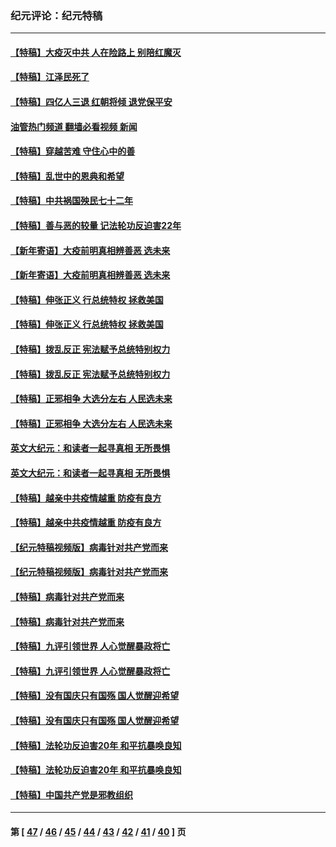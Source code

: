 ### 纪元评论：纪元特稿
---
#### [【特稿】大疫灭中共 人在险路上 别陪红魔灭](../../pages/nsc424/n13890697.md?12270330) 
#### [【特稿】江泽民死了](../../pages/nsc424/n13876300.md?12270330) 
#### [【特稿】四亿人三退 红朝将倾 退党保平安](../../pages/nsc424/n13794378.md?12270330) 
#### [油管热门频道 翻墙必看视频 新闻](ok?12270330)
#### [【特稿】穿越苦难 守住心中的善](../../pages/nsc424/n13784979.md?12270330) 
#### [【特稿】乱世中的恩典和希望](../../pages/nsc424/n13734687.md?12270330) 
#### [【特稿】中共祸国殃民七十二年](../../pages/nsc424/n13272607.md?12270330) 
#### [【特稿】善与恶的较量 记法轮功反迫害22年](../../pages/nsc424/n13086597.md?12270330) 
#### [【新年寄语】大疫前明真相辨善恶 选未来](../../pages/nsc424/n12660855.md?12270330) 
#### [【新年寄语】大疫前明真相辨善恶 选未来](../../pages/nsc424/n12660855.md?12270330) 
#### [【特稿】伸张正义 行总统特权 拯救美国](../../pages/nsc424/n12616806.md?12270330) 
#### [【特稿】伸张正义 行总统特权 拯救美国](../../pages/nsc424/n12616806.md?12270330) 
#### [【特稿】拨乱反正 宪法赋予总统特别权力](../../pages/nsc424/n12598306.md?12270330) 
#### [【特稿】拨乱反正 宪法赋予总统特别权力](../../pages/nsc424/n12598306.md?12270330) 
#### [【特稿】正邪相争 大选分左右 人民选未来](../../pages/nsc424/n12545208.md?12270330) 
#### [【特稿】正邪相争 大选分左右 人民选未来](../../pages/nsc424/n12545208.md?12270330) 
#### [英文大纪元：和读者一起寻真相 无所畏惧](../../pages/nsc424/n12542027.md?12270330) 
#### [英文大纪元：和读者一起寻真相 无所畏惧](../../pages/nsc424/n12542027.md?12270330) 
#### [【特稿】越亲中共疫情越重 防疫有良方](../../pages/nsc424/n12042989.md?12270330) 
#### [【特稿】越亲中共疫情越重 防疫有良方](../../pages/nsc424/n12042989.md?12270330) 
#### [【纪元特稿视频版】病毒针对共产党而来](../../pages/nsc424/n11977328.md?12270330) 
#### [【纪元特稿视频版】病毒针对共产党而来](../../pages/nsc424/n11977328.md?12270330) 
#### [【特稿】病毒针对共产党而来](../../pages/nsc424/n11928818.md?12270330) 
#### [【特稿】病毒针对共产党而来](../../pages/nsc424/n11928818.md?12270330) 
#### [【特稿】九评引领世界 人心觉醒暴政将亡](../../pages/nsc424/n11660496.md?12270330) 
#### [【特稿】九评引领世界 人心觉醒暴政将亡](../../pages/nsc424/n11660496.md?12270330) 
#### [【特稿】没有国庆只有国殇 国人觉醒迎希望](../../pages/nsc424/n11549354.md?12270330) 
#### [【特稿】没有国庆只有国殇 国人觉醒迎希望](../../pages/nsc424/n11549354.md?12270330) 
#### [【特稿】法轮功反迫害20年 和平抗暴唤良知](../../pages/nsc424/n11389135.md?12270330) 
#### [【特稿】法轮功反迫害20年 和平抗暴唤良知](../../pages/nsc424/n11389135.md?12270330) 
#### [【特稿】中国共产党是邪教组织](../../pages/nsc424/n11355551.md?12270330) 

---
#### 第 [ [47](./47.md?12270330) / [46](./46.md?12270330) / [45](./45.md?12270330) / [44](./44.md?12270330) / [43](./43.md?12270330) / [42](./42.md?12270330) / [41](./41.md?12270330) / [40](./40.md?12270330) ] 页
